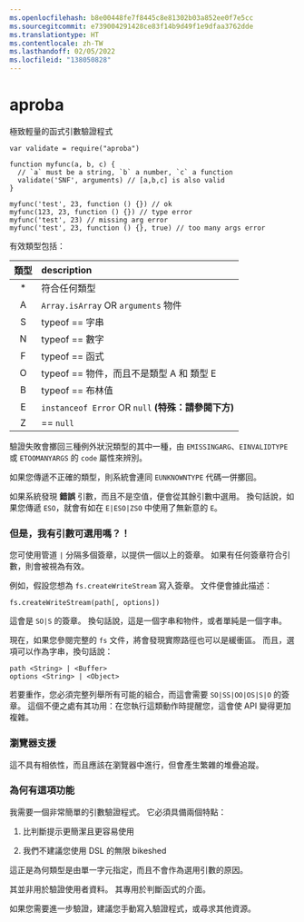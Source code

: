 ```yaml
---
ms.openlocfilehash: b8e00448fe7f8445c8e81302b03a852ee0f7e5cc
ms.sourcegitcommit: e739004291428ce83f14b9d49f1e9dfaa3762dde
ms.translationtype: HT
ms.contentlocale: zh-TW
ms.lasthandoff: 02/05/2022
ms.locfileid: "138050828"
---
```

<a name="aproba"></a>aproba
======

極致輕量的函式引數驗證程式

```
var validate = require("aproba")

function myfunc(a, b, c) {
  // `a` must be a string, `b` a number, `c` a function
  validate('SNF', arguments) // [a,b,c] is also valid
}

myfunc('test', 23, function () {}) // ok
myfunc(123, 23, function () {}) // type error
myfunc('test', 23) // missing arg error
myfunc('test', 23, function () {}, true) // too many args error

```

有效類型包括：

| 類型 | description
| :--: | :----------
| *    | 符合任何類型
| A    | `Array.isArray` OR `arguments` 物件
| S    | typeof == 字串
| N    | typeof == 數字
| F    | typeof == 函式
| O    | typeof == 物件，而且不是類型 A 和 類型 E
| B    | typeof == 布林值
| E    | `instanceof Error` OR `null` **(特殊：請參閱下方)**
| Z    | == `null`

驗證失敗會擲回三種例外狀況類型的其中一種，由 `EMISSINGARG`、`EINVALIDTYPE` 或 `ETOOMANYARGS` 的 `code` 屬性來辨別。

如果您傳遞不正確的類型，則系統會連同 `EUNKNOWNTYPE` 代碼一併擲回。

如果系統發現 **錯誤** 引數，而且不是空值，便會從其餘引數中選用。  換句話說，如果您傳遞 `ESO`，就會有如在 `E|ESO|ZSO` 中使用了無新意的 `E`。

### <a name="but-i-have-optional-arguments"></a>但是，我有引數可選用嗎？！

您可使用管道 `|` 分隔多個簽章，以提供一個以上的簽章。
如果有任何簽章符合引數，則會被視為有效。

例如，假設您想為 `fs.createWriteStream` 寫入簽章。  文件便會據此描述：

```
fs.createWriteStream(path[, options])
```

這會是 `SO|S` 的簽章。  換句話說，這是一個字串和物件，或者單純是一個字串。

現在，如果您參閱完整的 `fs` 文件，將會發現實際路徑也可以是緩衝區。  而且，選項可以作為字串，換句話說：
```
path <String> | <Buffer>
options <String> | <Object>
```

若要重作，您必須完整列舉所有可能的組合，而這會需要 `SO|SS|OO|OS|S|O` 的簽章。  這個不便之處有其功用：在您執行這類動作時提醒您，這會使 API 變得更加複雜。


### <a name="browser-support"></a>瀏覽器支援

這不具有相依性，而且應該在瀏覽器中進行，但會產生繁雜的堆疊追蹤。

### <a name="why-this-exists"></a>為何有這項功能

我需要一個非常簡單的引數驗證程式。 它必須具備兩個特點：

1. 比判斷提示更簡潔且更容易使用

2. 我們不建議您使用 DSL 的無限 bikeshed

這正是為何類型是由單一字元指定，而且不會作為選用引數的原因。 

其並非用於驗證使用者資料。 其專用於判斷函式的介面。

如果您需要進一步驗證，建議您手動寫入驗證程式，或尋求其他資源。

